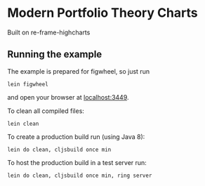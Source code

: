 # Modern Portfolio Theory Charts

Built on re-frame-highcharts
## Running the example

The example is prepared for figwheel, so just run

    lein figwheel

and open your browser at [localhost:3449](http://localhost:3449/).

To clean all compiled files:

    lein clean

To create a production build run (using Java 8):

    lein do clean, cljsbuild once min

To host the production build in a test server run:

    lein do clean, cljsbuild once min, ring server
